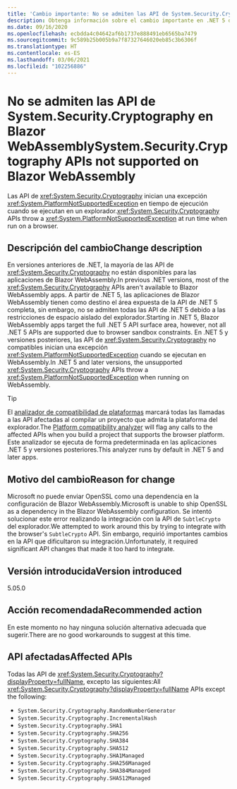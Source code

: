 ```yaml
---
title: 'Cambio importante: No se admiten las API de System.Security.Cryptography en Blazor WebAssembly'
description: Obtenga información sobre el cambio importante en .NET 5 donde las API de criptografía inician una excepción cuando se ejecutan en un explorador.
ms.date: 09/16/2020
ms.openlocfilehash: ecbdda4c04642af6b1737e888491eb6565ba7479
ms.sourcegitcommit: 9c589b25b005b9a7f87327646020eb85c3b6306f
ms.translationtype: HT
ms.contentlocale: es-ES
ms.lasthandoff: 03/06/2021
ms.locfileid: "102256886"
---
```

# <a name="systemsecuritycryptography-apis-not-supported-on-blazor-webassembly"></a><span data-ttu-id="73469-103">No se admiten las API de System.Security.Cryptography en Blazor WebAssembly</span><span class="sxs-lookup"><span data-stu-id="73469-103">System.Security.Cryptography APIs not supported on Blazor WebAssembly</span></span>

<span data-ttu-id="73469-104">Las API de <xref:System.Security.Cryptography> inician una excepción <xref:System.PlatformNotSupportedException> en tiempo de ejecución cuando se ejecutan en un explorador.</span><span class="sxs-lookup"><span data-stu-id="73469-104"><xref:System.Security.Cryptography> APIs throw a <xref:System.PlatformNotSupportedException> at run time when run on a browser.</span></span>

## <a name="change-description"></a><span data-ttu-id="73469-105">Descripción del cambio</span><span class="sxs-lookup"><span data-stu-id="73469-105">Change description</span></span>

<span data-ttu-id="73469-106">En versiones anteriores de .NET, la mayoría de las API de <xref:System.Security.Cryptography> no están disponibles para las aplicaciones de Blazor WebAssembly.</span><span class="sxs-lookup"><span data-stu-id="73469-106">In previous .NET versions, most of the <xref:System.Security.Cryptography> APIs aren't available to Blazor WebAssembly apps.</span></span> <span data-ttu-id="73469-107">A partir de .NET 5, las aplicaciones de Blazor WebAssembly tienen como destino el área expuesta de la API de .NET 5 completa, sin embargo, no se admiten todas las API de .NET 5 debido a las restricciones de espacio aislado del explorador.</span><span class="sxs-lookup"><span data-stu-id="73469-107">Starting in .NET 5, Blazor WebAssembly apps target the full .NET 5 API surface area, however, not all .NET 5 APIs are supported due to browser sandbox constraints.</span></span> <span data-ttu-id="73469-108">En .NET 5 y versiones posteriores, las API de <xref:System.Security.Cryptography> no compatibles inician una excepción <xref:System.PlatformNotSupportedException> cuando se ejecutan en WebAssembly.</span><span class="sxs-lookup"><span data-stu-id="73469-108">In .NET 5 and later versions, the unsupported <xref:System.Security.Cryptography> APIs throw a <xref:System.PlatformNotSupportedException> when running on WebAssembly.</span></span>

> [!TIP]
> <span data-ttu-id="73469-109">El [analizador de compatibilidad de plataformas](../../code-analysis/5.0/ca1416-platform-compatibility-analyzer.md) marcará todas las llamadas a las API afectadas al compilar un proyecto que admita la plataforma del explorador.</span><span class="sxs-lookup"><span data-stu-id="73469-109">The [Platform compatibility analyzer](../../code-analysis/5.0/ca1416-platform-compatibility-analyzer.md) will flag any calls to the affected APIs when you build a project that supports the browser platform.</span></span> <span data-ttu-id="73469-110">Este analizador se ejecuta de forma predeterminada en las aplicaciones .NET 5 y versiones posteriores.</span><span class="sxs-lookup"><span data-stu-id="73469-110">This analyzer runs by default in .NET 5 and later apps.</span></span>

## <a name="reason-for-change"></a><span data-ttu-id="73469-111">Motivo del cambio</span><span class="sxs-lookup"><span data-stu-id="73469-111">Reason for change</span></span>

<span data-ttu-id="73469-112">Microsoft no puede enviar OpenSSL como una dependencia en la configuración de Blazor WebAssembly.</span><span class="sxs-lookup"><span data-stu-id="73469-112">Microsoft is unable to ship OpenSSL as a dependency in the Blazor WebAssembly configuration.</span></span> <span data-ttu-id="73469-113">Se intentó solucionar este error realizando la integración con la API de `SubtleCrypto` del explorador.</span><span class="sxs-lookup"><span data-stu-id="73469-113">We attempted to work around this by trying to integrate with the browser's `SubtleCrypto` API.</span></span> <span data-ttu-id="73469-114">Sin embargo, requirió importantes cambios en la API que dificultaron su integración.</span><span class="sxs-lookup"><span data-stu-id="73469-114">Unfortunately, it required significant API changes that made it too hard to integrate.</span></span>

## <a name="version-introduced"></a><span data-ttu-id="73469-115">Versión introducida</span><span class="sxs-lookup"><span data-stu-id="73469-115">Version introduced</span></span>

<span data-ttu-id="73469-116">5.0</span><span class="sxs-lookup"><span data-stu-id="73469-116">5.0</span></span>

## <a name="recommended-action"></a><span data-ttu-id="73469-117">Acción recomendada</span><span class="sxs-lookup"><span data-stu-id="73469-117">Recommended action</span></span>

<span data-ttu-id="73469-118">En este momento no hay ninguna solución alternativa adecuada que sugerir.</span><span class="sxs-lookup"><span data-stu-id="73469-118">There are no good workarounds to suggest at this time.</span></span>

## <a name="affected-apis"></a><span data-ttu-id="73469-119">API afectadas</span><span class="sxs-lookup"><span data-stu-id="73469-119">Affected APIs</span></span>

<span data-ttu-id="73469-120">Todas las API de <xref:System.Security.Cryptography?displayProperty=fullName>, excepto las siguientes:</span><span class="sxs-lookup"><span data-stu-id="73469-120">All <xref:System.Security.Cryptography?displayProperty=fullName> APIs except the following:</span></span>

- `System.Security.Cryptography.RandomNumberGenerator`
- `System.Security.Cryptography.IncrementalHash`
- `System.Security.Cryptography.SHA1`
- `System.Security.Cryptography.SHA256`
- `System.Security.Cryptography.SHA384`
- `System.Security.Cryptography.SHA512`
- `System.Security.Cryptography.SHA1Managed`
- `System.Security.Cryptography.SHA256Managed`
- `System.Security.Cryptography.SHA384Managed`
- `System.Security.Cryptography.SHA512Managed`

<!--

### Affected APIs

- `T:System.Security.Cryptography`

### Category

- ASP.NET Core
- Cryptography

-->
